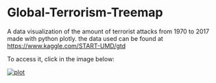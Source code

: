 # Global-Terrorism-Treemap
A data visualization of the amount of terrorist attacks from 1970 to 2017 made with python plotly. the data used can be found at https://www.kaggle.com/START-UMD/gtd

To access it, click in the image below:

[![plot](https://i.ibb.co/kGHPRfg/newplot-8.png)](https://rafaelportacio.github.io/Global-Terrorism-Treemap/)
